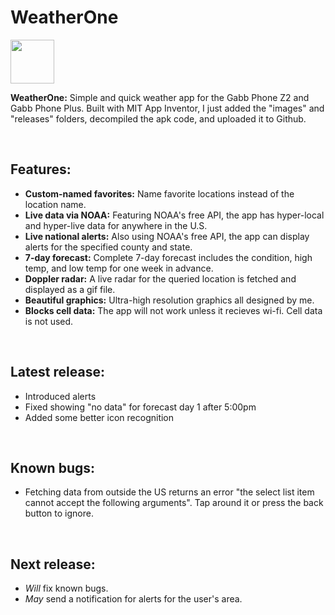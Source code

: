 
# WeatherOne

<img src="https://github.com/BusyBird15/WeatherOne/assets/119532048/aed1a386-422f-46ef-86a6-a3c41be82125" width="70" height="70" />

**WeatherOne:** Simple and quick weather app for the Gabb Phone Z2 and Gabb Phone Plus.
Built with MIT App Inventor, I just added the "images" and "releases" folders, decompiled the apk code, and uploaded it to Github.

<br>

## Features:
* **Custom-named favorites:** Name favorite locations instead of the location name.
* **Live data via NOAA:** Featuring NOAA's free API, the app has hyper-local and hyper-live data for anywhere in the U.S.
* **Live national alerts:** Also using NOAA's free API, the app can display alerts for the specified county and state.
* **7-day forecast:** Complete 7-day forecast includes the condition, high temp, and low temp for one week in advance.
* **Doppler radar:** A live radar for the queried location is fetched and displayed as a gif file.
* **Beautiful graphics:** Ultra-high resolution graphics all designed by me.
* **Blocks cell data:** The app will not work unless it recieves wi-fi. Cell data is not used.


<br>

## Latest release:
* Introduced alerts
* Fixed showing "no data" for forecast day 1 after 5:00pm
* Added some better icon recognition


<br>

## Known bugs:
* Fetching data from outside the US returns an error "the select list item cannot accept the following arguments". Tap around it or press the back button to ignore.

<br>

## Next release:
* *Will* fix known bugs.
* *May* send a notification for alerts for the user's area.
